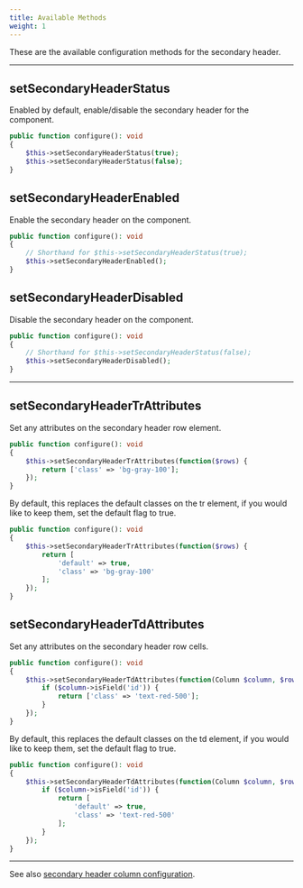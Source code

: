 ```yaml
---
title: Available Methods
weight: 1
---
```


These are the available configuration methods for the secondary header.

---

## setSecondaryHeaderStatus

Enabled by default, enable/disable the secondary header for the component.

```php
public function configure(): void
{
    $this->setSecondaryHeaderStatus(true);
    $this->setSecondaryHeaderStatus(false);
}
```

## setSecondaryHeaderEnabled

Enable the secondary header on the component.

```php
public function configure(): void
{
    // Shorthand for $this->setSecondaryHeaderStatus(true);
    $this->setSecondaryHeaderEnabled();
}
```

## setSecondaryHeaderDisabled

Disable the secondary header on the component.

```php
public function configure(): void
{
    // Shorthand for $this->setSecondaryHeaderStatus(false);
    $this->setSecondaryHeaderDisabled();
}
```

---

## setSecondaryHeaderTrAttributes

Set any attributes on the secondary header row element.

```php
public function configure(): void
{
    $this->setSecondaryHeaderTrAttributes(function($rows) {
        return ['class' => 'bg-gray-100'];
    });
}
```

By default, this replaces the default classes on the tr element, if you would like to keep them, set the default flag to true.

```php
public function configure(): void
{
    $this->setSecondaryHeaderTrAttributes(function($rows) {
        return [
            'default' => true,
            'class' => 'bg-gray-100'
        ];
    });
}
```

## setSecondaryHeaderTdAttributes

Set any attributes on the secondary header row cells.

```php
public function configure(): void
{
    $this->setSecondaryHeaderTdAttributes(function(Column $column, $rows) {
        if ($column->isField('id')) {
            return ['class' => 'text-red-500'];
        }
    });
}
```

By default, this replaces the default classes on the td element, if you would like to keep them, set the default flag to true.

```php
public function configure(): void
{
    $this->setSecondaryHeaderTdAttributes(function(Column $column, $rows) {
        if ($column->isField('id')) {
            return [
                'default' => true,
                'class' => 'text-red-500'
            ];
        }
    });
}
```

---

See also [secondary header column configuration](../columns/secondary-header).
